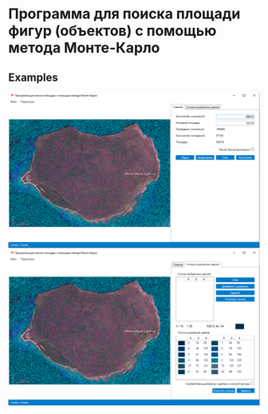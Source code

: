 # Программа для поиска площади фигур (объектов) с помощью метода Монте-Карло

## Examples

![image1](https://github.com/cutzsc/AreaFinding/blob/main/Images/img1.png?raw=true)  
![image2](https://github.com/cutzsc/AreaFinding/blob/main/Images/img2.png?raw=true)
